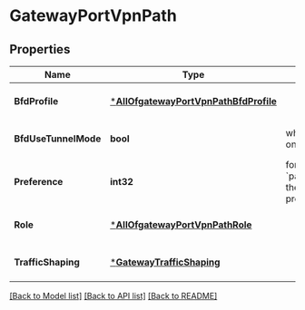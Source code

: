 # GatewayPortVpnPath

## Properties
Name | Type | Description | Notes
------------ | ------------- | ------------- | -------------
**BfdProfile** | [***AllOfgatewayPortVpnPathBfdProfile**](AllOfgatewayPortVpnPathBfdProfile.md) |  | [optional] [default to null]
**BfdUseTunnelMode** | **bool** | whether to use tunnel mode. SSR only | [optional] [default to false]
**Preference** | **int32** | for a given VPN, when &#x60;path_selection.strategy&#x60;&#x3D;&#x3D;&#x60;simple&#x60;, the preference for a path (lower is preferred) | [optional] [default to null]
**Role** | [***AllOfgatewayPortVpnPathRole**](AllOfgatewayPortVpnPathRole.md) |  | [optional] [default to null]
**TrafficShaping** | [***GatewayTrafficShaping**](gateway_traffic_shaping.md) |  | [optional] [default to null]

[[Back to Model list]](../README.md#documentation-for-models) [[Back to API list]](../README.md#documentation-for-api-endpoints) [[Back to README]](../README.md)

